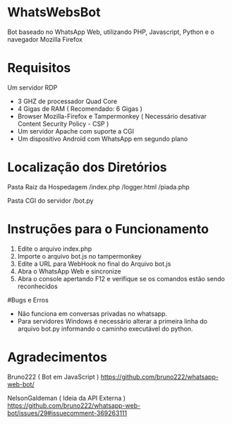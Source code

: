 # WhatsWebsBot
Bot baseado no WhatsApp Web, utilizando PHP, Javascript, Python e o navegador Mozilla Firefox

# Requisitos
Um servidor RDP
  - 3 GHZ de processador Quad Core
  - 4 Gigas de RAM ( Recomendado: 6 Gigas )
  - Browser Mozilla-Firefox e Tampermonkey ( Necessário desativar Content Security Policy - CSP )
  - Um servidor Apache com suporte a CGI
  - Um dispositivo Android com WhatsApp em segundo plano

# Localização dos Diretórios
Pasta Raiz da Hospedagem
/index.php
/logger.html
/piada.php

Pasta CGI do servidor
/bot.py

# Instruções para o Funcionamento
1. Edite o arquivo index.php
2. Importe o arquivo bot.js no tampermonkey
3. Edite a URL para WebHook no final do Arquivo bot.js
4. Abra o WhatsApp Web e sincronize
5. Abra o console apertando F12 e verifique se os comandos estão sendo reconhecidos

#Bugs e Erros
- Não funciona em conversas privadas no whatsapp.
- Para servidores Windows é necessário alterar a primeira linha do arquivo bot.py informando o caminho executável do python.


# Agradecimentos
Bruno222 ( Bot em JavaScript )
https://github.com/bruno222/whatsapp-web-bot/

NelsonGaldeman ( Ideia da API Externa )
https://github.com/bruno222/whatsapp-web-bot/issues/29#issuecomment-369263111
